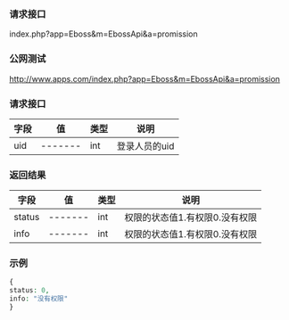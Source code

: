 ### **请求接口**
index.php?app=Eboss&m=EbossApi&a=promission



### **公网测试**
http://www.apps.com/index.php?app=Eboss&m=EbossApi&a=promission

### **请求接口**
|字段        |值          |类型    |说明        |
| ---------  |--------    |-------- |--------  |
|uid|-------   |int    |登录人员的uid|


### **返回结果**
|字段        |值          |类型    |说明        |
| ---------  |--------    |-------- |--------  |
|status|-------   |int    |权限的状态值1.有权限0.没有权限|
|info| -------     |int    |权限的状态值1.有权限0.没有权限     |


### **示例**
````php
{
status: 0,
info: "没有权限"
}